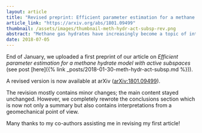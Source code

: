 ```yaml
---
layout: article
title: "Revised preprint: Efficient parameter estimation for a methane hydrate model with active subspaces"
article_link: "https://arxiv.org/abs/1801.09499"
thumbnail: /assets/images/thumbnail-meth-hydr-act-subsp-rev.png
abstract: "Methane gas hydrates have increasingly become a topic of interest because of their potential as a future energy resource. There are significant economical and environmental risks associated with extraction from hydrate reservoirs, so a variety of multiphysics models have been developed to analyze prospective risks and benefits. These models generally have a large number of empirical parameters which are not known a priori. Traditional optimization-based parameter estimation frameworks may be ill-posed or computationally prohibitive. Bayesian inference methods have increasingly been found effective for estimating parameters in complex geophysical systems. These methods often are not viable in cases of computationally expensive models and high-dimensional parameter spaces. Recently, methods have been developed to effectively reduce the dimension of Bayesian inverse problems by identifying low-dimensional structures that are most informed by data. Active subspaces is one of the most generally applicable methods of performing this dimension reduction. In this paper, Bayesian inference of the parameters of a state-of-the-art mathematical model for methane hydrates based on experimental data from a triaxial compression test with gas hydrate-bearing sand is performed in an efficient way by utilizing active subspaces. Active subspaces are used to identify low-dimensional structure in the parameter space which is exploited by generating a cheap regression-based surrogate model and implementing a modified Markov chain Monte Carlo algorithm. Posterior densities having means that match the experimental data are approximated in a computationally efficient way."
date: 2018-07-05
---
```


End of January, we uploaded a first preprint of our article on _Efficient parameter estimation for a methane hydrate model with active subspaces_ (see post [here]({% link _posts/2018-01-30-meth-hydr-act-subsp.md %})).

A revised version is now available at arXiv ([arXiv:1801.09499](https://arxiv.org/abs/1801.09499)).

The revision mostly contains minor changes; the main content stayed unchanged.
However, we completely rewrote the conclusions section which is now not only a summary but also contains interpretations from a geomechanical point of view.

Many thanks to my co-authors assisting me in revising my first article!


